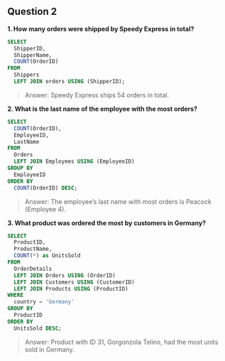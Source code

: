 
## Question 2

**1. How many orders were shipped by Speedy Express in total?**

```sql
SELECT 
  ShipperID, 
  ShipperName, 
  COUNT(OrderID) 
FROM 
  Shippers 
  LEFT JOIN orders USING (ShipperID);
```
> Answer: Speedy Express ships 54 orders in total.

**2. What is the last name of the employee with the most orders?**

```sql
SELECT 
  COUNT(OrderID), 
  EmployeeID, 
  LastName 
FROM 
  Orders 
  LEFT JOIN Employees USING (EmployeeID) 
GROUP BY 
  EmployeeID 
ORDER BY 
  COUNT(OrderID) DESC;
```

> Answer: The employee’s last name with most orders is Peacock (Employee 4).
  
**3. What product was ordered the most by customers in Germany?**
 
```sql 
SELECT 
  ProductID, 
  ProductName, 
  COUNT(*) as UnitsSold 
FROM 
  OrderDetails 
  LEFT JOIN Orders USING (OrderID) 
  LEFT JOIN Customers USING (CustomerID) 
  LEFT JOIN Products USING (ProductID) 
WHERE 
  country = 'Germany' 
GROUP BY 
  ProductID 
ORDER BY 
  UnitsSold DESC;
```
> Answer: Product with ID 31, Gorgonzola Telino, had the most units sold in Germany.

